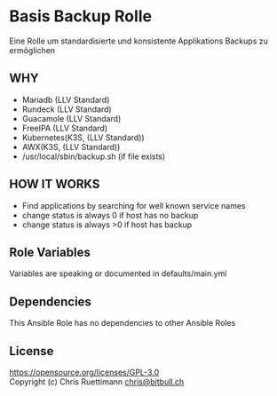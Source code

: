 
# Basis Backup Rolle
Eine Rolle um standardisierte und konsistente Applikations Backups zu ermöglichen

## WHY
* Mariadb (LLV Standard)
* Rundeck (LLV Standard)
* Guacamole (LLV Standard)
* FreeIPA (LLV Standard)
* Kubernetes(K3S, (LLV Standard))
* AWX(K3S, (LLV Standard))
* /usr/local/sbin/backup.sh (if file exists)

## HOW IT WORKS
* Find applications by searching for well known service names
* change status is always 0 if host has no backup
* change status is always >0 if host has backup


Role Variables
--------------

Variables are speaking or documented in defaults/main.yml   



## Dependencies

This Ansible Role has no dependencies to other Ansible Roles

License
-------
https://opensource.org/licenses/GPL-3.0    
Copyright (c) Chris Ruettimann <chris@bitbull.ch>

